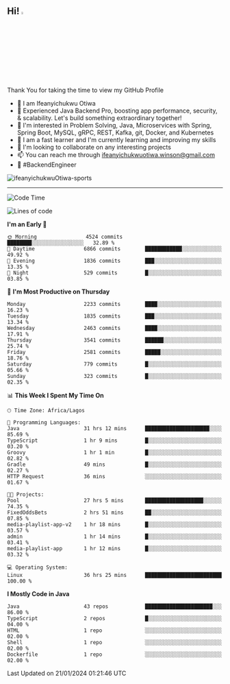 <!-- BLOG-POST-LIST:START --><!-- BLOG-POST-LIST:END -->

## Hi! <img src="https://media.giphy.com/media/hvRJCLFzcasrR4ia7z/giphy.gif" width="4%"> 

Thank You for taking the time to view my GitHub Profile

- 👋 I am Ifeanyichukwu Otiwa
- 🚀 Experienced Java Backend Pro, boosting app performance, security, & scalability. Let's build something extraordinary together!
- 👀 I'm interested in Problem Solving, Java, Microservices with Spring, Spring Boot, MySQL, gRPC, REST, Kafka, git, Docker, and Kubernetes
- 🌱 I am a fast learner and I'm currently learning and improving my skills
- 💞️ I'm looking to collaborate on any interesting projects
- 📫 You can reach me through ifeanyichukwuotiwa.winson@gmail.com
- 🚀 #BackendEngineer

<p align="left" marginTop="10px"> <img src="https://komarev.com/ghpvc/?username=ifeanyichukwuOtiwa-sports&label=Profile%20views&color=0e75b6&style=for-the-badge" alt="ifeanyichukwuOtiwa-sports" /> </p>

***

<!--START_SECTION:waka-->
![Code Time](http://img.shields.io/badge/Code%20Time-2%2C143%20hrs%2038%20mins-blue)

![Lines of code](https://img.shields.io/badge/From%20Hello%20World%20I%27ve%20Written-4.6%20million%20lines%20of%20code-blue)

**I'm an Early 🐤** 

```text
🌞 Morning                4524 commits        ████████░░░░░░░░░░░░░░░░░   32.89 % 
🌆 Daytime                6866 commits        ████████████░░░░░░░░░░░░░   49.92 % 
🌃 Evening                1836 commits        ███░░░░░░░░░░░░░░░░░░░░░░   13.35 % 
🌙 Night                  529 commits         █░░░░░░░░░░░░░░░░░░░░░░░░   03.85 % 
```
📅 **I'm Most Productive on Thursday** 

```text
Monday                   2233 commits        ████░░░░░░░░░░░░░░░░░░░░░   16.23 % 
Tuesday                  1835 commits        ███░░░░░░░░░░░░░░░░░░░░░░   13.34 % 
Wednesday                2463 commits        ████░░░░░░░░░░░░░░░░░░░░░   17.91 % 
Thursday                 3541 commits        ██████░░░░░░░░░░░░░░░░░░░   25.74 % 
Friday                   2581 commits        █████░░░░░░░░░░░░░░░░░░░░   18.76 % 
Saturday                 779 commits         █░░░░░░░░░░░░░░░░░░░░░░░░   05.66 % 
Sunday                   323 commits         █░░░░░░░░░░░░░░░░░░░░░░░░   02.35 % 
```


📊 **This Week I Spent My Time On** 

```text
🕑︎ Time Zone: Africa/Lagos

💬 Programming Languages: 
Java                     31 hrs 12 mins      █████████████████████░░░░   85.69 % 
TypeScript               1 hr 9 mins         █░░░░░░░░░░░░░░░░░░░░░░░░   03.20 % 
Groovy                   1 hr 1 min          █░░░░░░░░░░░░░░░░░░░░░░░░   02.82 % 
Gradle                   49 mins             █░░░░░░░░░░░░░░░░░░░░░░░░   02.27 % 
HTTP Request             36 mins             ░░░░░░░░░░░░░░░░░░░░░░░░░   01.67 % 

🐱‍💻 Projects: 
Pool                     27 hrs 5 mins       ███████████████████░░░░░░   74.35 % 
FixedOddsBets            2 hrs 51 mins       ██░░░░░░░░░░░░░░░░░░░░░░░   07.85 % 
media-playlist-app-v2    1 hr 18 mins        █░░░░░░░░░░░░░░░░░░░░░░░░   03.57 % 
admin                    1 hr 14 mins        █░░░░░░░░░░░░░░░░░░░░░░░░   03.41 % 
media-playlist-app       1 hr 12 mins        █░░░░░░░░░░░░░░░░░░░░░░░░   03.32 % 

💻 Operating System: 
Linux                    36 hrs 25 mins      █████████████████████████   100.00 % 
```

**I Mostly Code in Java** 

```text
Java                     43 repos            ██████████████████████░░░   86.00 % 
TypeScript               2 repos             █░░░░░░░░░░░░░░░░░░░░░░░░   04.00 % 
HTML                     1 repo              ░░░░░░░░░░░░░░░░░░░░░░░░░   02.00 % 
Shell                    1 repo              ░░░░░░░░░░░░░░░░░░░░░░░░░   02.00 % 
Dockerfile               1 repo              ░░░░░░░░░░░░░░░░░░░░░░░░░   02.00 % 
```




 Last Updated on 21/01/2024 01:21:46 UTC
<!--END_SECTION:waka-->

<!--
<p align="center">
![trophy](https://github-profile-trophy.vercel.app/?username=ifeanyichukwuOtiwa-sports&theme=onedark) (https://github.com/ryo-ma/github-profile-trophy)
</p>
-->

<!---
ifeanyi-otiwa/ifeanyi-otiwa is a ✨ special ✨ repository because its `README.md` (this file) appears on your GitHub profile.
You can click the Preview link to take a look at your changes.
--->
